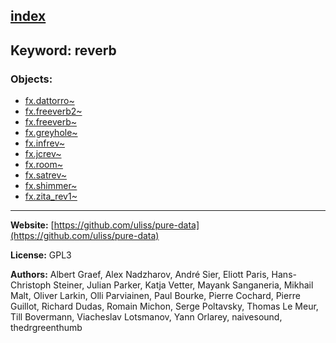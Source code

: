 [index](../index.html)
---

## Keyword: reverb

### Objects:
* [fx.dattorro~](../fx.dattorro~.html)
* [fx.freeverb2~](../fx.freeverb2~.html)
* [fx.freeverb~](../fx.freeverb~.html)
* [fx.greyhole~](../fx.greyhole~.html)
* [fx.infrev~](../fx.infrev~.html)
* [fx.jcrev~](../fx.jcrev~.html)
* [fx.room~](../fx.room~.html)
* [fx.satrev~](../fx.satrev~.html)
* [fx.shimmer~](../fx.shimmer~.html)
* [fx.zita_rev1~](../fx.zita_rev1~.html)

---
**Website:** [https://github.com/uliss/pure-data](https://github.com/uliss/pure-data)

**License:** GPL3

**Authors:** Albert Graef, Alex Nadzharov, André Sier, Eliott Paris, Hans-Christoph Steiner, Julian Parker, Katja Vetter, Mayank Sanganeria, Mikhail Malt, Oliver Larkin, Olli Parviainen, Paul Bourke, Pierre Cochard, Pierre Guillot, Richard Dudas, Romain Michon, Serge Poltavsky, Thomas Le Meur, Till Bovermann, Viacheslav Lotsmanov, Yann Orlarey, naivesound, thedrgreenthumb
